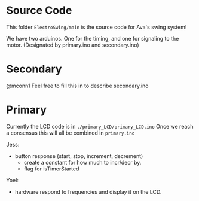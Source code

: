 # Source Code
This folder `ElectroSwing/main` is the source code for Ava's swing system!

We have two arduinos. One for the timing, and one for signaling to the motor.
(Designated by primary.ino and secondary.ino)

# Secondary
@mconn1 Feel free to fill this in to describe secondary.ino

# Primary

Currently the LCD code is in `./primary_LCD/primary_LCD.ino`
Once we reach a consensus this will all be combined in `primary.ino`

Jess:
- button response (start, stop, increment, decrement)
    - create a constant for how much to incr/decr by.
    - flag for isTimerStarted

Yoel:
- hardware respond to frequencies and display it on the LCD.
